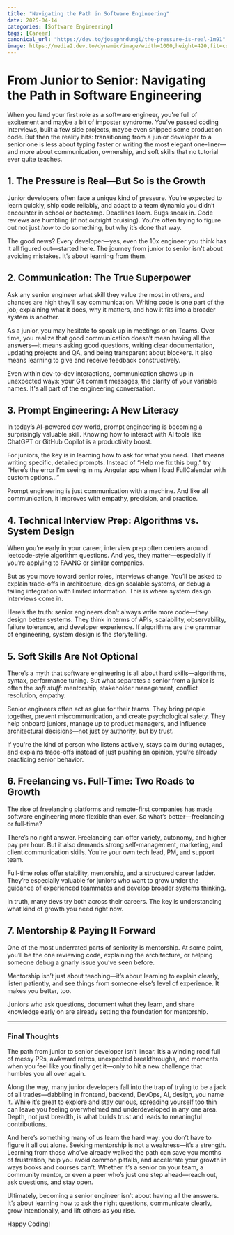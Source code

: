 ```yaml
---
title: "Navigating the Path in Software Engineering"
date: 2025-04-14
categories: [Software Engineering]
tags: [Career]
canonical_url: "https://dev.to/josephndungi/the-pressure-is-real-1m91"
image: https://media2.dev.to/dynamic/image/width=1000,height=420,fit=cover,gravity=auto,format=auto/https%3A%2F%2Fdev-to-uploads.s3.amazonaws.com%2Fuploads%2Farticles%2Fnxmu1ydpgjbst0hq5zj3.jpg
---
```


# From Junior to Senior: Navigating the Path in Software Engineering

When you land your first role as a software engineer, you're full of excitement and maybe a bit of imposter syndrome. You’ve passed coding interviews, built a few side projects, maybe even shipped some production code. But then the reality hits: transitioning from a junior developer to a senior one is less about typing faster or writing the most elegant one-liner—and more about communication, ownership, and soft skills that no tutorial ever quite teaches.

## 1. The Pressure is Real—But So is the Growth

Junior developers often face a unique kind of pressure. You’re expected to learn quickly, ship code reliably, and adapt to a team dynamic you didn’t encounter in school or bootcamp. Deadlines loom. Bugs sneak in. Code reviews are humbling (if not outright bruising). You’re often trying to figure out not just *how* to do something, but why it’s done that way.

The good news? Every developer—yes, even the 10x engineer you think has it all figured out—started here. The journey from junior to senior isn't about avoiding mistakes. It’s about learning from them.

## 2. Communication: The True Superpower

Ask any senior engineer what skill they value the most in others, and chances are high they’ll say communication. Writing code is one part of the job; explaining what it does, why it matters, and how it fits into a broader system is another.

As a junior, you may hesitate to speak up in meetings or on Teams. Over time, you realize that good communication doesn’t mean having all the answers—it means asking good questions, writing clear documentation, updating projects and QA, and being transparent about blockers. It also means learning to give and receive feedback constructively.

Even within dev-to-dev interactions, communication shows up in unexpected ways: your Git commit messages, the clarity of your variable names. It's all part of the engineering conversation.

## 3. Prompt Engineering: A New Literacy

In today’s AI-powered dev world, prompt engineering is becoming a surprisingly valuable skill. Knowing how to interact with AI tools like ChatGPT or GitHub Copilot is a productivity boost.

For juniors, the key is in learning how to ask for what you need. That means writing specific, detailed prompts. Instead of “Help me fix this bug,” try “Here’s the error I’m seeing in my Angular app when I load FullCalendar with custom options…”

Prompt engineering is just communication with a machine. And like all communication, it improves with empathy, precision, and practice.

## 4. Technical Interview Prep: Algorithms vs. System Design

When you’re early in your career, interview prep often centers around leetcode-style algorithm questions. And yes, they matter—especially if you’re applying to FAANG or similar companies.

But as you move toward senior roles, interviews change. You’ll be asked to explain trade-offs in architecture, design scalable systems, or debug a failing integration with limited information. This is where system design interviews come in.

Here’s the truth: senior engineers don’t always write more code—they design better systems. They think in terms of APIs, scalability, observability, failure tolerance, and developer experience. If algorithms are the grammar of engineering, system design is the storytelling.

## 5. Soft Skills Are Not Optional

There’s a myth that software engineering is all about hard skills—algorithms, syntax, performance tuning. But what separates a senior from a junior is often the *soft stuff*: mentorship, stakeholder management, conflict resolution, empathy.

Senior engineers often act as glue for their teams. They bring people together, prevent miscommunication, and create psychological safety. They help onboard juniors, manage up to product managers, and influence architectural decisions—not just by authority, but by trust.

If you're the kind of person who listens actively, stays calm during outages, and explains trade-offs instead of just pushing an opinion, you’re already practicing senior behavior.

## 6. Freelancing vs. Full-Time: Two Roads to Growth

The rise of freelancing platforms and remote-first companies has made software engineering more flexible than ever. So what’s better—freelancing or full-time?

There’s no right answer. Freelancing can offer variety, autonomy, and higher pay per hour. But it also demands strong self-management, marketing, and client communication skills. You're your own tech lead, PM, and support team.

Full-time roles offer stability, mentorship, and a structured career ladder. They’re especially valuable for juniors who want to grow under the guidance of experienced teammates and develop broader systems thinking.

In truth, many devs try both across their careers. The key is understanding what kind of growth you need right now.

## 7. Mentorship & Paying It Forward

One of the most underrated parts of seniority is mentorship. At some point, you’ll be the one reviewing code, explaining the architecture, or helping someone debug a gnarly issue you’ve seen before.

Mentorship isn’t just about teaching—it’s about learning to explain clearly, listen patiently, and see things from someone else’s level of experience. It makes *you* better, too.

Juniors who ask questions, document what they learn, and share knowledge early on are already setting the foundation for mentorship.

---

### Final Thoughts

The path from junior to senior developer isn’t linear. It’s a winding road full of messy PRs, awkward retros, unexpected breakthroughs, and moments when you feel like you finally get it—only to hit a new challenge that humbles you all over again.

Along the way, many junior developers fall into the trap of trying to be a jack of all trades—dabbling in frontend, backend, DevOps, AI, design, you name it. While it’s great to explore and stay curious, spreading yourself too thin can leave you feeling overwhelmed and underdeveloped in any one area. Depth, not just breadth, is what builds trust and leads to meaningful contributions.

And here’s something many of us learn the hard way: you don’t have to figure it all out alone. Seeking mentorship is not a weakness—it’s a strength. Learning from those who’ve already walked the path can save you months of frustration, help you avoid common pitfalls, and accelerate your growth in ways books and courses can’t. Whether it’s a senior on your team, a community mentor, or even a peer who’s just one step ahead—reach out, ask questions, and stay open.

Ultimately, becoming a senior engineer isn’t about having all the answers. It’s about learning how to ask the right questions, communicate clearly, grow intentionally, and lift others as you rise.

Happy Coding!

